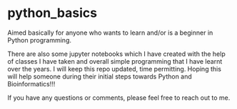# python_basics
Aimed basically for anyone who wants to learn and/or is a beginner in Python programming.  

There are also some jupyter notebooks which I have created with the help of classes I have taken and overall simple programming that I have learnt over the years. I will keep this repo updated, time permitting. Hoping this will help someone during their initial steps towards Python and Bioinformatics!!!

If you have any questions or comments, please feel free to reach out to me. 
